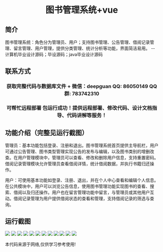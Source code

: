 <p><h1 align="center">图书管理系统+vue</h1></p>

## 简介
图书管理系统：角色分为管理员、用户；支持图书管理、公告管理、借阅记录管理、留言管理、用户管理，提供分类管理、统计分析等功能，界面简洁易用。    --计算机毕业设计源码；毕设源码；java毕业设计源码


## 联系方式
<p><h3 align="center">获取完整代码与数据库文件 + 微信：deepguan QQ: 86050149 QQ群: 783742310</h3></p>
<p><h3 align="center">可帮忙远程部署 包运行成功！提供远程部署、修改代码、设计文档指导、代码讲解等服务！</h3></p>

## 功能介绍（完整见运行截图）
管理员：基本功能包括登录、注册和退出。图书管理系统首页提供主导航栏，用户可通过公告管理、图书类型管理实现公告的发布与编辑，以及图书类别的增删改查。在用户管理模块中，管理员可以查看、修改和删除用户信息，支持重置密码。借阅记录管理模块允许管理员查看借阅详情，统计借阅数据，并执行书籍归还操作。

用户：可使用基本功能如登录、注册、退出，并在个人中心查看和编辑个人信息。在公共模块中，用户可以浏览公告信息，使用图书管理功能实现图书的查看、搜索、借阅以及归还操作。用户也在留言管理功能中留言，与管理员或其他用户互动。借阅记录管理为用户提供借阅状态的查看和管理，支持借阅记录的筛选与查询。


## 运行截图
![](https://bs-1329754181.cos.ap-shanghai.myqcloud.com/ssm/BookManagementSystem/img/001.jpg)
![](https://bs-1329754181.cos.ap-shanghai.myqcloud.com/ssm/BookManagementSystem/img/002.jpg)
![](https://bs-1329754181.cos.ap-shanghai.myqcloud.com/ssm/BookManagementSystem/img/003.jpg)
![](https://bs-1329754181.cos.ap-shanghai.myqcloud.com/ssm/BookManagementSystem/img/004.jpg)
![](https://bs-1329754181.cos.ap-shanghai.myqcloud.com/ssm/BookManagementSystem/img/005.jpg)
![](https://bs-1329754181.cos.ap-shanghai.myqcloud.com/ssm/BookManagementSystem/img/006.jpg)
![](https://bs-1329754181.cos.ap-shanghai.myqcloud.com/ssm/BookManagementSystem/img/007.jpg)
![](https://bs-1329754181.cos.ap-shanghai.myqcloud.com/ssm/BookManagementSystem/img/008.jpg)
![](https://bs-1329754181.cos.ap-shanghai.myqcloud.com/ssm/BookManagementSystem/img/009.jpg)
![](https://bs-1329754181.cos.ap-shanghai.myqcloud.com/ssm/BookManagementSystem/img/010.jpg)
![](https://bs-1329754181.cos.ap-shanghai.myqcloud.com/ssm/BookManagementSystem/img/011.jpg)
![](https://bs-1329754181.cos.ap-shanghai.myqcloud.com/ssm/BookManagementSystem/img/012.jpg)

<p>本代码来源于网络,仅供学习参考使用!</p>
